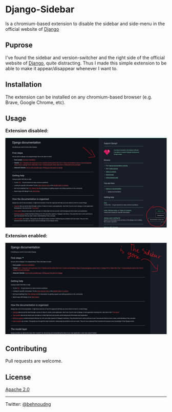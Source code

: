 # Django-Sidebar

Is a chromium-based extension to disable the sidebar and side-menu in the official website of [Django](https://docs.djangoproject.com/en/4.2/)

## Puprose

I've found the sidebar and version-switcher and the right side of the official website of [Django](https://docs.djangoproject.com/en/4.2/), quite distracting. Thus I made this simple extension to be able to make it appear/disappear whenever I want to.

## Installation

The extension can be installed on any chromium-based browser (e.g. Brave, Google Chrome, etc).

## Usage
**Extension disabled:**

![extension_disabled](readme-assets/exten-dis.jpg)

**Extension enabled:**

![extension_disabled](readme-assets/exten-en.jpg)

## Contributing

Pull requests are welcome.

## License

[Apache 2.0](https://github.com/behnoudng/django-sidebar/blob/main/LICENSE)

***
Twitter: [@behnoudng](https://www.twitter.com/behnoudng)
